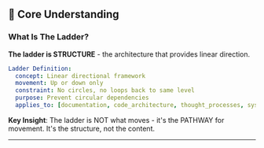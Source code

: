 ## 🧠 Core Understanding

### What Is The Ladder?

**The ladder is STRUCTURE** - the architecture that provides linear direction.

```yaml
Ladder Definition:
  concept: Linear directional framework
  movement: Up or down only
  constraint: No circles, no loops back to same level
  purpose: Prevent circular dependencies
  applies_to: [documentation, code_architecture, thought_processes, system_design]
```

**Key Insight**: The ladder is NOT what moves - it's the PATHWAY for movement. It's the structure, not the content.

---

